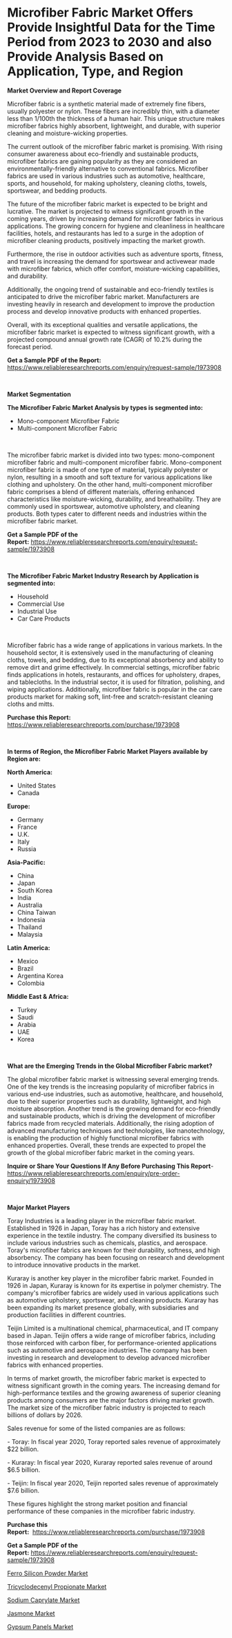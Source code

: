 <p><h1>Microfiber Fabric Market Offers Provide Insightful Data for the Time Period from 2023 to 2030 and also Provide Analysis Based on Application, Type, and Region</h1></p><p><strong>Market Overview and Report Coverage</strong></p>
<p><p>Microfiber fabric is a synthetic material made of extremely fine fibers, usually polyester or nylon. These fibers are incredibly thin, with a diameter less than 1/100th the thickness of a human hair. This unique structure makes microfiber fabrics highly absorbent, lightweight, and durable, with superior cleaning and moisture-wicking properties.</p><p>The current outlook of the microfiber fabric market is promising. With rising consumer awareness about eco-friendly and sustainable products, microfiber fabrics are gaining popularity as they are considered an environmentally-friendly alternative to conventional fabrics. Microfiber fabrics are used in various industries such as automotive, healthcare, sports, and household, for making upholstery, cleaning cloths, towels, sportswear, and bedding products.</p><p>The future of the microfiber fabric market is expected to be bright and lucrative. The market is projected to witness significant growth in the coming years, driven by increasing demand for microfiber fabrics in various applications. The growing concern for hygiene and cleanliness in healthcare facilities, hotels, and restaurants has led to a surge in the adoption of microfiber cleaning products, positively impacting the market growth.</p><p>Furthermore, the rise in outdoor activities such as adventure sports, fitness, and travel is increasing the demand for sportswear and activewear made with microfiber fabrics, which offer comfort, moisture-wicking capabilities, and durability.</p><p>Additionally, the ongoing trend of sustainable and eco-friendly textiles is anticipated to drive the microfiber fabric market. Manufacturers are investing heavily in research and development to improve the production process and develop innovative products with enhanced properties.</p><p>Overall, with its exceptional qualities and versatile applications, the microfiber fabric market is expected to witness significant growth, with a projected compound annual growth rate (CAGR) of 10.2% during the forecast period.</p></p>
<p><strong>Get a Sample PDF of the Report:</strong> <a href="https://www.reliableresearchreports.com/enquiry/request-sample/1973908">https://www.reliableresearchreports.com/enquiry/request-sample/1973908</a></p>
<p>&nbsp;</p>
<p><strong>Market Segmentation</strong></p>
<p><strong>The Microfiber Fabric Market Analysis by types is segmented into:</strong></p>
<p><ul><li>Mono-component Microfiber Fabric</li><li>Multi-component Microfiber Fabric</li></ul></p>
<p>&nbsp;</p>
<p><p>The microfiber fabric market is divided into two types: mono-component microfiber fabric and multi-component microfiber fabric. Mono-component microfiber fabric is made of one type of material, typically polyester or nylon, resulting in a smooth and soft texture for various applications like clothing and upholstery. On the other hand, multi-component microfiber fabric comprises a blend of different materials, offering enhanced characteristics like moisture-wicking, durability, and breathability. They are commonly used in sportswear, automotive upholstery, and cleaning products. Both types cater to different needs and industries within the microfiber fabric market.</p></p>
<p><strong>Get a Sample PDF of the Report:</strong>&nbsp;<a href="https://www.reliableresearchreports.com/enquiry/request-sample/1973908">https://www.reliableresearchreports.com/enquiry/request-sample/1973908</a></p>
<p>&nbsp;</p>
<p><strong>The Microfiber Fabric Market Industry Research by Application is segmented into:</strong></p>
<p><ul><li>Household</li><li>Commercial Use</li><li>Industrial Use</li><li>Car Care Products</li></ul></p>
<p>&nbsp;</p>
<p><p>Microfiber fabric has a wide range of applications in various markets. In the household sector, it is extensively used in the manufacturing of cleaning cloths, towels, and bedding, due to its exceptional absorbency and ability to remove dirt and grime effectively. In commercial settings, microfiber fabric finds applications in hotels, restaurants, and offices for upholstery, drapes, and tablecloths. In the industrial sector, it is used for filtration, polishing, and wiping applications. Additionally, microfiber fabric is popular in the car care products market for making soft, lint-free and scratch-resistant cleaning cloths and mitts.</p></p>
<p><strong>Purchase this Report:</strong>&nbsp; <a href="https://www.reliableresearchreports.com/purchase/1973908">https://www.reliableresearchreports.com/purchase/1973908</a></p>
<p>&nbsp;</p>
<p><strong>In terms of Region, the Microfiber Fabric Market Players available by Region are:</strong></p>
<p>
    <p> <strong> North America: </strong>
        <ul>
            <li>United States</li>
            <li>Canada</li>
        </ul>
        </p> 
    <p> <strong> Europe: </strong>
        <ul>
            <li>Germany</li>
            <li>France</li>
            <li>U.K.</li>
            <li>Italy</li>
            <li>Russia</li>
        </ul>
        </p> 
    <p> <strong> Asia-Pacific: </strong>
        <ul>
            <li>China</li>
            <li>Japan</li>
            <li>South Korea</li>
            <li>India</li>
            <li>Australia</li>
            <li>China Taiwan</li>
            <li>Indonesia</li>
            <li>Thailand</li>
            <li>Malaysia</li>
        </ul>
        </p> 
    <p> <strong> Latin America: </strong>
        <ul>
            <li>Mexico</li>
            <li>Brazil</li>
            <li>Argentina Korea</li>
            <li>Colombia</li>
        </ul>
        </p> 
    <p> <strong> Middle East & Africa: </strong>
        <ul>
            <li>Turkey</li>
            <li>Saudi</li>
            <li>Arabia</li>
            <li>UAE</li>
            <li>Korea</li>
        </ul>
    </p>
    </p>
<p>&nbsp;</p>
<p><strong>What are the Emerging Trends in the Global Microfiber Fabric market?</strong></p>
<p><p>The global microfiber fabric market is witnessing several emerging trends. One of the key trends is the increasing popularity of microfiber fabrics in various end-use industries, such as automotive, healthcare, and household, due to their superior properties such as durability, lightweight, and high moisture absorption. Another trend is the growing demand for eco-friendly and sustainable products, which is driving the development of microfiber fabrics made from recycled materials. Additionally, the rising adoption of advanced manufacturing techniques and technologies, like nanotechnology, is enabling the production of highly functional microfiber fabrics with enhanced properties. Overall, these trends are expected to propel the growth of the global microfiber fabric market in the coming years.</p></p>
<p><strong>Inquire or Share Your Questions If Any Before Purchasing This Report</strong>- <a href="https://www.reliableresearchreports.com/enquiry/pre-order-enquiry/1973908">https://www.reliableresearchreports.com/enquiry/pre-order-enquiry/1973908</a></p>
<p>&nbsp;</p>
<p><strong>Major Market Players</strong></p>
<p><p>Toray Industries is a leading player in the microfiber fabric market. Established in 1926 in Japan, Toray has a rich history and extensive experience in the textile industry. The company diversified its business to include various industries such as chemicals, plastics, and aerospace. Toray's microfiber fabrics are known for their durability, softness, and high absorbency. The company has been focusing on research and development to introduce innovative products in the market.</p><p>Kuraray is another key player in the microfiber fabric market. Founded in 1926 in Japan, Kuraray is known for its expertise in polymer chemistry. The company's microfiber fabrics are widely used in various applications such as automotive upholstery, sportswear, and cleaning products. Kuraray has been expanding its market presence globally, with subsidiaries and production facilities in different countries.</p><p>Teijin Limited is a multinational chemical, pharmaceutical, and IT company based in Japan. Teijin offers a wide range of microfiber fabrics, including those reinforced with carbon fiber, for performance-oriented applications such as automotive and aerospace industries. The company has been investing in research and development to develop advanced microfiber fabrics with enhanced properties.</p><p>In terms of market growth, the microfiber fabric market is expected to witness significant growth in the coming years. The increasing demand for high-performance textiles and the growing awareness of superior cleaning products among consumers are the major factors driving market growth. The market size of the microfiber fabric industry is projected to reach billions of dollars by 2026.</p><p>Sales revenue for some of the listed companies are as follows:</p><p>- Toray: In fiscal year 2020, Toray reported sales revenue of approximately $22 billion.</p><p>- Kuraray: In fiscal year 2020, Kuraray reported sales revenue of around $6.5 billion.</p><p>- Teijin: In fiscal year 2020, Teijin reported sales revenue of approximately $7.6 billion.</p><p>These figures highlight the strong market position and financial performance of these companies in the microfiber fabric industry.</p></p>
<p><strong>Purchase this Report:</strong>&nbsp;&nbsp;<a href="https://www.reliableresearchreports.com/purchase/1973908">https://www.reliableresearchreports.com/purchase/1973908</a></p>
<p></p>
<p><strong>Get a Sample PDF of the Report:</strong>&nbsp;<a href="https://www.reliableresearchreports.com/enquiry/request-sample/1973908">https://www.reliableresearchreports.com/enquiry/request-sample/1973908</a></p>
<p><p><a href="https://github.com/prosalinda88/Market-Research-Report-List-1/blob/main/ferro-silicon-powder-market.md">Ferro Silicon Powder Market</a></p><p><a href="https://github.com/abbypearson7765/Market-Research-Report-List-1/blob/main/tricyclodecenyl-propionate-market.md">Tricyclodecenyl Propionate Market</a></p><p><a href="https://github.com/jonneygiverf/Market-Research-Report-List-1/blob/main/sodium-caprylate-market.md">Sodium Caprylate Market</a></p><p><a href="https://github.com/dziulagalemab/Market-Research-Report-List-1/blob/main/jasmone-market.md">Jasmone Market</a></p><p><a href="https://github.com/amae102299/Market-Research-Report-List-1/blob/main/gypsum-panels-market.md">Gypsum Panels Market</a></p></p>
